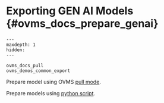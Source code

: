 # Exporting GEN AI Models {#ovms_docs_prepare_genai}

```{toctree}
---
maxdepth: 1
hidden:
---

ovms_docs_pull
ovms_demos_common_export

```

Prepare model using OVMS [pull mode](./pull_hf_models.py).

Prepare models using [python script](../demos/common/export_models/README.md).
